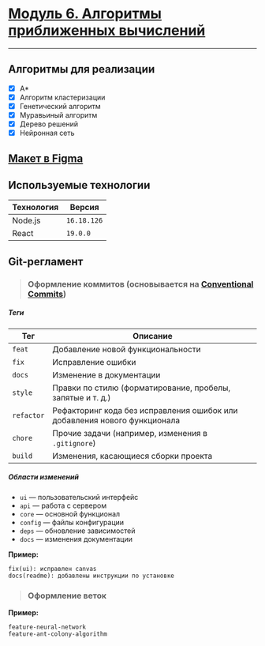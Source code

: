 # [Модуль 6. Алгоритмы приближенных вычислений](https://hitsedu.github.io/web-algorithms/)

---  

## Алгоритмы для реализации

- [x] A*  
- [x] Алгоритм кластеризации  
- [x] Генетический алгоритм  
- [x] Муравьиный алгоритм  
- [x] Дерево решений  
- [x] Нейронная сеть  

## [Макет в Figma](https://www.figma.com/design/xTi926ZMDnjgsSsLOreMeX/HITSEdu?node-id=1-3&p=f&t=ye79poNDUIUtgJai-0)  

## Используемые технологии  

| Технология | Версия      |  
|------------|-------------|  
| Node.js    | `16.18.126` |  
| React      | `19.0.0`    |  

## Git-регламент

> ### Оформление коммитов (основывается на [Conventional Commits](https://www.conventionalcommits.org))

##### Теги  

| Тег        | Описание                                                                  |  
|------------|---------------------------------------------------------------------------|  
| `feat`     | Добавление новой функциональности                                         |  
| `fix`      | Исправление ошибки                                                        |  
| `docs`     | Изменение в документации                                                  |  
| `style`    | Правки по стилю (форматирование, пробелы, запятые и т. д.)                |  
| `refactor` | Рефакторинг кода без исправления ошибок или добавления нового функционала |  
| `chore`    | Прочие задачи (например, изменения в `.gitignore`)                        |  
| `build`    | Изменения, касающиеся сборки проекта                                      |  

##### Области изменений  

- `ui` — пользовательский интерфейс  
- `api` — работа с сервером  
- `core` — основной функционал  
- `config` — файлы конфигурации  
- `deps` — обновление зависимостей  
- `docs` — изменения документации  

**Пример:**  
```git
fix(ui): исправлен canvas  
docs(readme): добавлены инструкции по установке  
```

> ### Оформление веток

**Пример:**  
```git
feature-neural-network
feature-ant-colony-algorithm
```
